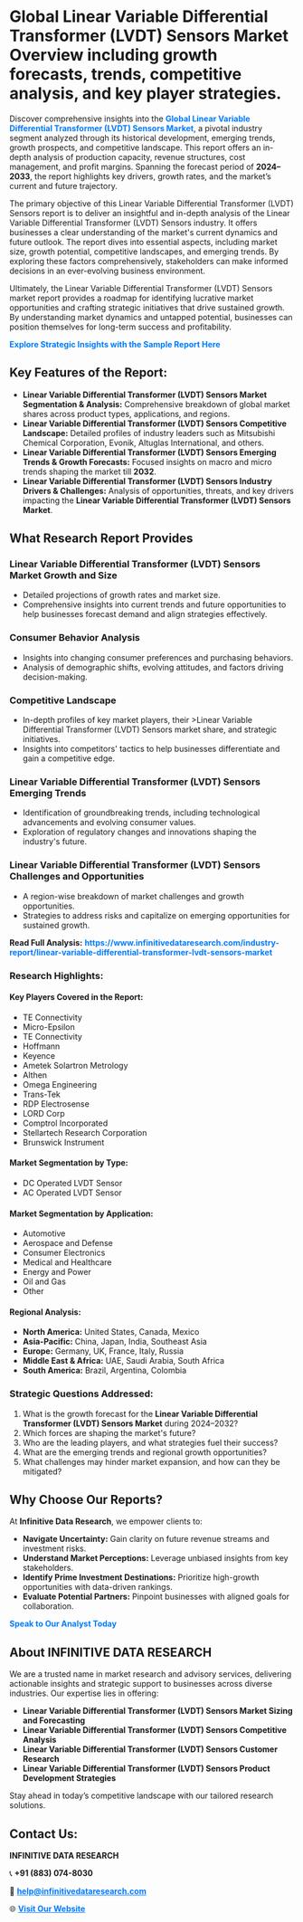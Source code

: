 <h1>Global Linear Variable Differential Transformer (LVDT) Sensors Market Overview including growth forecasts, trends, competitive analysis, and key player strategies.</h1>
<p>
Discover comprehensive insights into the 
<a href="https://www.infinitivedataresearch.com/industry-report/linear-variable-differential-transformer-lvdt-sensors-market" rel="dofollow" style="color: #007BFF; text-decoration: none;"><strong>Global Linear Variable Differential Transformer (LVDT) Sensors Market</strong></a>, a pivotal industry segment analyzed through its historical development, emerging trends, growth prospects, and competitive landscape. This report offers an in-depth analysis of production capacity, revenue structures, cost management, and profit margins. Spanning the forecast period of <strong>2024–2033</strong>, the report highlights key drivers, growth rates, and the market’s current and future trajectory.
</p>
<p>
The primary objective of this Linear Variable Differential Transformer (LVDT) Sensors report is to deliver an insightful and in-depth analysis of the Linear Variable Differential Transformer (LVDT) Sensors industry. It offers businesses a clear understanding of the market's current dynamics and future outlook. The report dives into essential aspects, including market size, growth potential, competitive landscapes, and emerging trends. By exploring these factors comprehensively, stakeholders can make informed decisions in an ever-evolving business environment.
</p>
<p>
Ultimately, the Linear Variable Differential Transformer (LVDT) Sensors market report provides a roadmap for identifying lucrative market opportunities and crafting strategic initiatives that drive sustained growth. By understanding market dynamics and untapped potential, businesses can position themselves for long-term success and profitability.
</p>
<p>
<a href="https://www.infinitivedataresearch.com/request-sample/reportId=106928" style="color: #007BFF; text-decoration: none;"><strong>Explore Strategic Insights with the Sample Report Here</strong></a>
</p>

<h2>Key Features of the Report:</h2>
<ul>
<li><strong>Linear Variable Differential Transformer (LVDT) Sensors Market Segmentation & Analysis:</strong> Comprehensive breakdown of global market shares across product types, applications, and regions.</li>
<li><strong>Linear Variable Differential Transformer (LVDT) Sensors Competitive Landscape:</strong> Detailed profiles of industry leaders such as Mitsubishi Chemical Corporation, Evonik, Altuglas International, and others.</li>
<li><strong>Linear Variable Differential Transformer (LVDT) Sensors Emerging Trends & Growth Forecasts:</strong> Focused insights on macro and micro trends shaping the market till <strong>2032</strong>.</li>
<li><strong>Linear Variable Differential Transformer (LVDT) Sensors Industry Drivers & Challenges:</strong> Analysis of opportunities, threats, and key drivers impacting the <strong>Linear Variable Differential Transformer (LVDT) Sensors Market</strong>.</li>
</ul>

<h2>What Research Report Provides</h2>
<h3>Linear Variable Differential Transformer (LVDT) Sensors Market Growth and Size</h3>
<ul>
<li>Detailed projections of growth rates and market size.</li>
<li>Comprehensive insights into current trends and future opportunities to help businesses forecast demand and align strategies effectively.</li>
</ul>

<h3>Consumer Behavior Analysis</h3>
<ul>
<li>Insights into changing consumer preferences and purchasing behaviors.</li>
<li>Analysis of demographic shifts, evolving attitudes, and factors driving decision-making.</li>
</ul>

<h3>Competitive Landscape</h3>
<ul>
<li>In-depth profiles of key market players, their >Linear Variable Differential Transformer (LVDT) Sensors market share, and strategic initiatives.</li>
<li>Insights into competitors' tactics to help businesses differentiate and gain a competitive edge.</li>
</ul>

<h3>Linear Variable Differential Transformer (LVDT) Sensors Emerging Trends</h3>
<ul>
<li>Identification of groundbreaking trends, including technological advancements and evolving consumer values.</li>
<li>Exploration of regulatory changes and innovations shaping the industry's future.</li>
</ul>

<h3>Linear Variable Differential Transformer (LVDT) Sensors Challenges and Opportunities</h3>
<ul>
<li>A region-wise breakdown of market challenges and growth opportunities.</li>
<li>Strategies to address risks and capitalize on emerging opportunities for sustained growth.</li>
</ul>
<p><strong>Read Full Analysis:</strong> <a href="https://www.infinitivedataresearch.com/industry-report/linear-variable-differential-transformer-lvdt-sensors-market" rel="dofollow" style="color: #007BFF; text-decoration: none;"><strong>https://www.infinitivedataresearch.com/industry-report/linear-variable-differential-transformer-lvdt-sensors-market</strong></a></p>
<h3>Research Highlights:</h3>
<h4>Key Players Covered in the Report:</h4>
<ul><li>TE Connectivity</li><li>Micro-Epsilon</li><li>TE Connectivity</li><li>Hoffmann</li><li>Keyence</li><li>Ametek Solartron Metrology</li><li>Althen</li><li>Omega Engineering</li><li>Trans-Tek</li><li>RDP Electrosense</li><li>LORD Corp</li><li>Comptrol Incorporated</li><li>Stellartech Research Corporation</li><li>Brunswick Instrument</li></ul>
<h4>Market Segmentation by Type:</h4>
<ul><li>DC Operated LVDT Sensor</li><li>AC Operated LVDT Sensor</li></ul>
<h4>Market Segmentation by Application:</h4>
<ul><li>Automotive</li><li>Aerospace and Defense</li><li>Consumer Electronics</li><li>Medical and Healthcare</li><li>Energy and Power</li><li>Oil and Gas</li><li>Other</li></ul>

<h4>Regional Analysis:</h4>
<ul>
<li><strong>North America:</strong> United States, Canada, Mexico</li>
<li><strong>Asia-Pacific:</strong> China, Japan, India, Southeast Asia</li>
<li><strong>Europe:</strong> Germany, UK, France, Italy, Russia</li>
<li><strong>Middle East & Africa:</strong> UAE, Saudi Arabia, South Africa</li>
<li><strong>South America:</strong> Brazil, Argentina, Colombia</li>
</ul>

<h3>Strategic Questions Addressed:</h3>
<ol>
<li>What is the growth forecast for the <strong>Linear Variable Differential Transformer (LVDT) Sensors Market</strong> during 2024–2032?</li>
<li>Which forces are shaping the market's future?</li>
<li>Who are the leading players, and what strategies fuel their success?</li>
<li>What are the emerging trends and regional growth opportunities?</li>
<li>What challenges may hinder market expansion, and how can they be mitigated?</li>
</ol>

<h2>Why Choose Our Reports?</h2>
<p>At <strong>Infinitive Data Research</strong>, we empower clients to:</p>
<ul>
<li><strong>Navigate Uncertainty:</strong> Gain clarity on future revenue streams and investment risks.</li>
<li><strong>Understand Market Perceptions:</strong> Leverage unbiased insights from key stakeholders.</li>
<li><strong>Identify Prime Investment Destinations:</strong> Prioritize high-growth opportunities with data-driven rankings.</li>
<li><strong>Evaluate Potential Partners:</strong> Pinpoint businesses with aligned goals for collaboration.</li>
</ul>
<p><a href="https://www.infinitivedataresearch.com/industry-report/linear-variable-differential-transformer-lvdt-sensors-market" rel="dofollow" style="color: #007BFF; text-decoration: none;"><strong>Speak to Our Analyst Today</strong></a></p>

<h2>About INFINITIVE DATA RESEARCH</h2>
<p>We are a trusted name in market research and advisory services, delivering actionable insights and strategic support to businesses across diverse industries. Our expertise lies in offering:</p>
<ul>
<li><strong>Linear Variable Differential Transformer (LVDT) Sensors Market Sizing and Forecasting</strong></li>
<li><strong>Linear Variable Differential Transformer (LVDT) Sensors Competitive Analysis</strong></li>
<li><strong>Linear Variable Differential Transformer (LVDT) Sensors Customer Research</strong></li>
<li><strong>Linear Variable Differential Transformer (LVDT) Sensors Product Development Strategies</strong></li>
</ul>
<p>Stay ahead in today’s competitive landscape with our tailored research solutions.</p>

<h2>Contact Us:</h2>
<p><strong>INFINITIVE DATA RESEARCH</strong></p>
<p>📞 <strong>+91 (883) 074-8030</strong></p>
<p>📧 <strong><a href="mailto:help@infinitivedataresearch.com" style="color: #007BFF;">help@infinitivedataresearch.com</a></strong></p>
<p>🌐 <strong><a href="https://www.infinitivedataresearch.com" rel="dofollow" style="color: #007BFF;">Visit Our Website</a></strong></p>